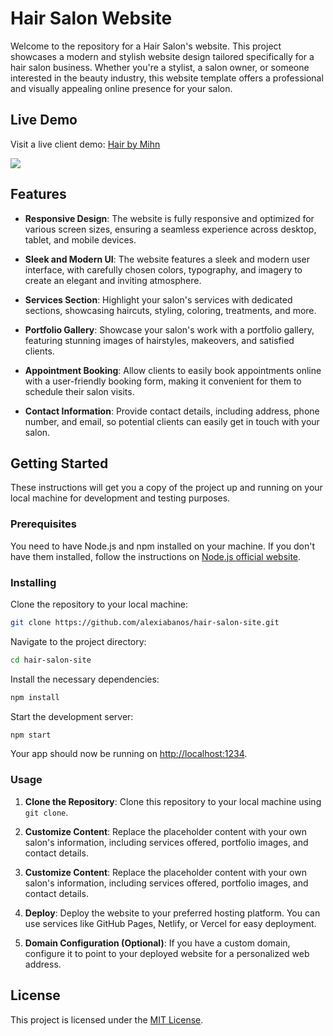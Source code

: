 # Hair Salon Website

Welcome to the repository for a Hair Salon's website. This project showcases a modern and stylish website design tailored specifically for a hair salon business. Whether you're a stylist, a salon owner, or someone interested in the beauty industry, this website template offers a professional and visually appealing online presence for your salon.

## Live Demo
Visit a live client demo: [Hair by Mihn](https://hairbyminh.netlify.app/)

![](https://github.com/alexiabanos/react-developer-portfolio/blob/master/src/assets/gif/demo.gif)


## Features

- **Responsive Design**: The website is fully responsive and optimized for various screen sizes, ensuring a seamless experience across desktop, tablet, and mobile devices.
  
- **Sleek and Modern UI**: The website features a sleek and modern user interface, with carefully chosen colors, typography, and imagery to create an elegant and inviting atmosphere.

- **Services Section**: Highlight your salon's services with dedicated sections, showcasing haircuts, styling, coloring, treatments, and more.

- **Portfolio Gallery**: Showcase your salon's work with a portfolio gallery, featuring stunning images of hairstyles, makeovers, and satisfied clients.

- **Appointment Booking**: Allow clients to easily book appointments online with a user-friendly booking form, making it convenient for them to schedule their salon visits.

- **Contact Information**: Provide contact details, including address, phone number, and email, so potential clients can easily get in touch with your salon.

## Getting Started

These instructions will get you a copy of the project up and running on your local machine for development and testing purposes.

### Prerequisites

You need to have Node.js and npm installed on your machine. If you don't have them installed, follow the instructions on [Node.js official website](https://nodejs.org/).

### Installing

Clone the repository to your local machine:

```bash
git clone https://github.com/alexiabanos/hair-salon-site.git
```

Navigate to the project directory:

```bash
cd hair-salon-site
```

Install the necessary dependencies:

```bash
npm install
```

Start the development server:

```bash
npm start
```

Your app should now be running on [http://localhost:1234](http://localhost:1234).

### Usage

1. **Clone the Repository**: Clone this repository to your local machine using `git clone`.

2. **Customize Content**: Replace the placeholder content with your own salon's information, including services offered, portfolio images, and contact details.
2. **Customize Content**: Replace the placeholder content with your own salon's information, including services offered, portfolio images, and contact details.

3. **Deploy**: Deploy the website to your preferred hosting platform. You can use services like GitHub Pages, Netlify, or Vercel for easy deployment.

4. **Domain Configuration (Optional)**: If you have a custom domain, configure it to point to your deployed website for a personalized web address.


## License

This project is licensed under the [MIT License](LICENSE).